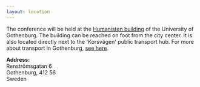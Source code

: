 ```yaml
---
layout: location
---
```


The conference will be held at the [Humanisten building](https://www.gu.se/en/humanities) of the University of Gothenburg.
The building can be reached on foot from the city center. It is also located
directly next to the 'Korsvägen' public transport hub. For more about transport
in Gothenburg, [see here](/local_info).

**Address:**  
Renströmsgatan 6  
Gothenburg, 412 56  
Sweden

